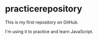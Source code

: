 # practicerepository

This is my first repository on GitHub.

I'm using it to practice and learn JavaScript.
